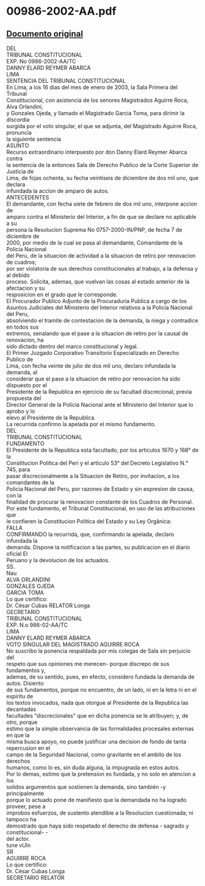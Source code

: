 
00986-2002-AA.pdf
=================
  
[Documento original](https://tc.gob.pe/jurisprudencia/2003/00986-2002-AA.pdf)  
---  
DEL  
TRIBUNAL CONSTITUCIONAL  
EXP. No 0986-2002-AA/TC  
DANNY ELARD REYMER ABARCA  
LIMA  
SENTENCIA DEL TRIBUNAL CONSTITUCIONAL  
En Lima, a los 16 dias del mes de enero de 2003, la Sala Primera del Tribunal  
Constitucional, con asistencia de los senores Magistrados Aguirre Roca, Alva Orlandini,  
y Gonzales Ojeda, y llamado el Magistrado Garcia Toma, para dirimir la discordia  
surgida por el voto singular, el que se adjunta, del Magistrado Aguirre Roca, pronuncia  
la siguiente sentencia  
ASUNTO  
Recurso extraordinario interpuesto por don Danny Elard Reymer Abarca contra  
la sentencia de la entonces Sala de Derecho Publico de la Corte Superior de Justicia de  
Lima, de fojas ochenta, su fecha veintiseis de diciembre de dos mil uno, que declara  
infundada la accion de amparo de autos.  
ANTECEDENTES  
El demandante, con fecha siete de febrero de dos mil uno, interpone accion de  
amparo contra el Ministerio del Interior, a fin de que se declare no aplicable a su  
persona la Resolucion Suprema No 0757-2000-IN/PNP, de fecha 7 de diciembre de  
2000, por medio de la cual se pasa al demandante, Comandante de la Policia Nacional  
del Peru, de la situacion de actividad a la situacion de retiro por renovacion de cuadros;  
por ser violatoria de sus derechos constitucionales al trabajo, a la defensa y al debido  
proceso. Solicita, ademas, que vuelvan las cosas al estado anterior de la afectacion y su  
resposicion en el grado que le corresponde.  
El Procurador Publico Adjunto de la Procuraduria Publica a cargo de los  
Asuntos Judiciales del Ministerio del Interior relativos a la Policia Nacional del Peru,  
absolviendo el tramite de contestacion de la demanda, la niega y contradice en todos sus  
extremos, senalando que el pase a la situacion de retiro por la causal de renovacion, ha  
sido dictado dentro del marco constitucional y legal.  
El Primer Juzgado Corporativo Transitorio Especializado en Derecho Publico de  
Lima, con fecha veinte de julio de dos mil uno, declaro infundada la demanda, al  
considerar que el pase a la situacion de retiro por renovacion ha sido dispuesto por el  
Presidente de la Republica en ejercicio de su facultad discrecional, previa propuesta del  
Director General de la Policia Nacional ante el Ministerio del Interior que lo aprobo y lo  
elevo al Presidente de la Republica.  
La recurrida confirmo la apelada por el mismo fundamento.  
DEL  
TRIBUNAL CONSTITUCIONAL  
FUNDAMENTO  
El Presidente de la Republica esta facultado, por los articulos 1670 y 168° de la  
Constitucion Politica del Peri y el articulo 53° del Decreto Legislativo N.° 745, para  
pasar discrecionalmente a la Situacion de Retiro, por invitacion, a los comandantes de la  
Policia Nacional del Peru, por razones de Estado y sin expresion de causa, con la  
finalidad de procurar la renovacion constante de los Cuadros de Personal.  
Por este fundamento, el Tribunal Constitucional, en uso de las atribuciones que  
le confieren la Constitucion Politica del Estado y su Ley Orgânica:  
FALLA  
CONFIRMANDO la recurrida, que, confirmando la apelada, declaro infundada la  
demanda. Dispone la notificacion a las partes, su publicacion en el diario oficial El  
Peruano y la devolucion de los actuados.  
SS.  
Nau  
ALVA ORLANDINI  
GONZALES OJEDA  
GARCIA TOMA  
Lo que certifico:  
Dr. César Cubas RELATOR Longa  
GECRETARIO  
TRIBUNAL CONSTITUCIONAL  
EXP. N.o 986-02-AA/TC  
LIMA  
DANNY ELARD REYMER ABARCA  
VOTO SINGULAR DEL MAGISTRADO AGUIRRE ROCA  
No suscribo la ponencia respaldada por mis colegas de Sala sin perjuicio del  
respeto que sus opiniones me merecen- porque discrepo de sus fundamentos y,  
ademas, de su sentido, pues, en efecto, considero fundada la demanda de autos. Disiento  
de sus fundamentos, porque no encuentro, de un lado, ni en la letra ni en el espiritu de  
los textos invocados, nada que otorgue al Presidente de la Republica las decantadas  
facultades "discrecionales" que en dicha ponencia se le atribuyen; y, de otro, porque  
estimo que la simple observancia de las formalidades procesales externas en que la  
misma busca apoyo, no puede justificar una decision de fondo de tanta repercusion en el  
campo de la Seguridad Nacional, como gravitante en el ambito de los derechos  
humanos, como lo es, sin duda alguna, la impugnada en estos autos.  
Por lo demas, estimo que la pretension es fundada, y no solo en atencion a los  
solidos argumentos que sostienen la demanda, sino también -y principalmente  
porque lo actuado pone de manifiesto que la demandada no ha logrado proveer, pese a  
improbos esfuerzos, de sustento atendible a la Resolucion cuestionada; ni tampoco ha  
demostrado que haya sido respetado el derecho de defensa - sagrado y constitucional- -  
del actor.  
tune vUln  
SR  
AGUIRRE ROCA  
Lo que certifico:  
Dr. César Cubas Longa  
SECRETARIO RELATOR